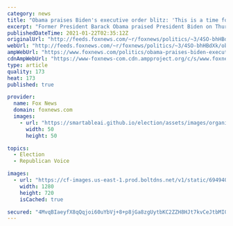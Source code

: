 ```yaml
---
category: news
title: "Obama praises Biden's executive order blitz: 'This is a time for boldness'"
excerpt: "Former President Barack Obama praised President Biden on Thursday for enacting a sweeping slate of executive orders within hours of his inauguration as president."
publishedDateTime: 2021-01-22T02:35:12Z
originalUrl: "http://feeds.foxnews.com/~r/foxnews/politics/~3/4SO-bhHBdXk/obama-praises-biden-executive-order-blitz-this-is-a-time-for-boldness"
webUrl: "http://feeds.foxnews.com/~r/foxnews/politics/~3/4SO-bhHBdXk/obama-praises-biden-executive-order-blitz-this-is-a-time-for-boldness"
ampWebUrl: "https://www.foxnews.com/politics/obama-praises-biden-executive-order-blitz-this-is-a-time-for-boldness.amp"
cdnAmpWebUrl: "https://www-foxnews-com.cdn.ampproject.org/c/s/www.foxnews.com/politics/obama-praises-biden-executive-order-blitz-this-is-a-time-for-boldness.amp"
type: article
quality: 173
heat: 173
published: true

provider:
  name: Fox News
  domain: foxnews.com
  images:
    - url: "https://smartableai.github.io/election/assets/images/organizations/foxnews.com-50x50.jpg"
      width: 50
      height: 50

topics:
  - Election
  - Republican Voice

images:
  - url: "https://cf-images.us-east-1.prod.boltdns.net/v1/static/694940094001/158a5324-bd78-42b4-bb85-fe4a4bbe248a/0a3fc3cf-becc-42c4-8c73-788c6711f952/1280x720/match/image.jpg"
    width: 1280
    height: 720
    isCached: true

secured: "4MvqBIaeyfX8qQqjoi60uYbVj+8+p8jGa8zgUytbKC2ZZH8HJt7kvCeJtbMI0L7LDOw21BOKoxyQQfuiknseCL6wcAANrOCmjiFdlUCFZpwlb/9KnS34erGIDGGs7I4WPZY0OvsvdWKh6eahtgpMGMMioz4MRdFDwXIN1M1dyV5eU1a2+FW/nfpu0GgtUE6PHQl0wgkYA0lHZF/kG/IR1U9Z98PtTyIBJ2OsXkyDisOzvnQIYFfnE3OZP0XlHjthiu0ZvpSi8TSlpZPnJUkFpXzyAJdZtzY7yGJyCcRKu/yn+ffg3sMgZ+cKH4wsxaD7LQ1TzEDPLjLos8bCgDa3XZvrqSzeW1InFGxO7hH/LSM=;li81pG1hTXQbfapX/OCfGw=="
---
```


